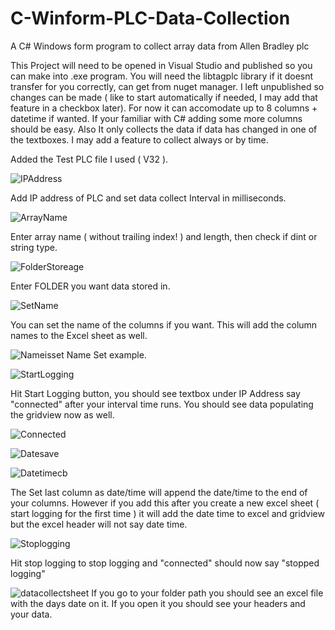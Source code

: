 # C-Winform-PLC-Data-Collection
A C# Windows form program to collect array data from Allen Bradley plc



This Project will need to be opened in Visual Studio and published so you can make into .exe program.
You will need the libtagplc library if it doesnt transfer for you correctly, can get from nuget manager.
I left unpublished so changes can be made ( like to start automatically if needed, I may add that feature in a checkbox later).
For now it can accomodate up to 8 columns + datetime if wanted.  If your familiar with C# adding some more columns should be easy.
Also It only collects the data if data has changed in one of the textboxes. I may add a feature to collect always or by time.

Added the Test PLC file I used ( V32 ).


![IPAddress](https://github.com/user-attachments/assets/2db3da87-c1a7-4f75-a6b1-1a348ac84b32)

Add IP address of PLC and set data collect Interval in milliseconds.


![ArrayName](https://github.com/user-attachments/assets/49c5e823-b005-4295-a662-818ec8942929)

Enter array name ( without trailing index! ) and length, then check if dint or string type.



![FolderStoreage](https://github.com/user-attachments/assets/430f15ad-6153-4f6a-a3c7-2ebbf2af3b79)

Enter FOLDER you want data stored in.


![SetName](https://github.com/user-attachments/assets/3ce30e02-21bb-479d-a817-0b72228e33c3)

You can set the name of the columns if you want.  This will add the column names to the Excel sheet as well.

![Nameisset](https://github.com/user-attachments/assets/cee94d8c-0b7c-4d04-be04-101f1aa0601e)
Name Set example.


![StartLogging](https://github.com/user-attachments/assets/0ccf63fa-2a4c-4190-b784-6f5d4dcb5c81)

Hit Start Logging button, you should see textbox under IP Address say "connected" after your interval time runs.
You should see data populating the gridview now as well.


![Connected](https://github.com/user-attachments/assets/5a39035b-31d3-4f88-9367-adca2d7109f3)


![Datesave](https://github.com/user-attachments/assets/33994524-b63a-4251-be36-a46821404757)



![Datetimecb](https://github.com/user-attachments/assets/3f710463-bb77-4e79-ad15-ec98458c82c8)

The Set last column as date/time will append the date/time to the end of your columns. However if you add this after
you create a new excel sheet ( start logging for the first time ) it will add the date time to excel and gridview
but the excel header will not say date time.

![Stoplogging](https://github.com/user-attachments/assets/16eb5fc0-49c8-480e-8811-ceee1f9746c9)

Hit stop logging to stop logging and "connected" should now say "stopped logging"





![datacollectsheet](https://github.com/user-attachments/assets/ea59c2b0-0b7d-4a4c-abe4-95b6aeb34920)
If you go to your folder path you should see an excel file with the days date on it.
If you open it you should see your headers and your data.
